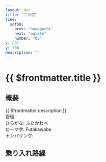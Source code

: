 ```yaml
---
layout: doc
title: "二川辺"
line:
  sofSO:
    prev: "nawaguchi"
    next: "ogiike"
    number: "05"
x: 837
y: 700
description: ""
---
```


# {{ $frontmatter.title }} <ViewinMap />
<!-- ![駅の写真の説明](駅の写真のURL) -->

## 概要
{{ $frontmatter.description }}  
管理:   
ひらがな: ふたかわべ  
ローマ字: Futakawabe  
ナンバリング: <Numberling />

## 乗り入れ路線
<LineInfo />